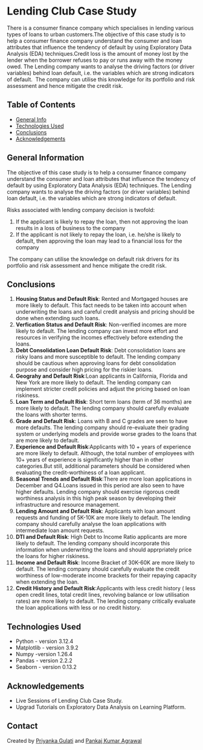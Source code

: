 # Lending Club Case Study
There is a consumer finance company which specialises in lending various types of loans to urban customers.The objective of this case study is to help a consumer finance company understand the consumer and loan attributes that influence the tendency of default by using Exploratory Data Analysis (EDA) techniques.Credit loss is the amount of money lost by the lender when the borrower refuses to pay or runs away with the money owed. 
The Lending company wants to analyse the driving factors (or driver variables) behind loan default, i.e. the variables which are strong indicators of default.  The company can utilise this knowledge for its portfolio and risk assessment and hence mitigate the credit risk. 

## Table of Contents
* [General Info](#general-information)
* [Technologies Used](#technologies-used)
* [Conclusions](#conclusions)
* [Acknowledgements](#acknowledgements)

## General Information
The objective of this case study is to help a consumer finance company understand the consumer and loan attributes that influence the tendency of default by using Exploratory Data Analysis (EDA) techniques.
The Lending company wants to analyse the driving factors (or driver variables) behind loan default, i.e. the variables which are strong indicators of default. 

Risks associated with lending company decision is twofold:
1. If the applicant is likely to repay the loan, then not approving the loan results in a loss of business to the company
2. If the applicant is not likely to repay the loan, i.e. he/she is likely to default, then approving the loan may lead to a financial loss for the company

 The company can utilise the knowledge on default risk drivers for its portfolio and risk assessment and hence mitigate the credit risk. 

## Conclusions
1. **Housing Status and Default Risk**: Rented and Mortgaged houses are more likely to default. This fact needs to be taken into account when underwriting the loans and careful credit analysis and pricing should be done when extending such loans.   
2. **Verfication Status and Default Risk**: Non-verified incomes are more likely to default. The lending company can invest more effort and resources in verifying the incomes effectively before extending the loans.
3. **Debt Consolidation Loan Default Risk**: Debt consolidation loans are risky loans and more susceptible to default. The lending company should be cautious when approving loans for debt consolidation purpose and consider high pricing for the riskier loans.
4. **Geograhy and Default Risk**:Loan applicants in California, Florida and New York are more likely to default. The lending company can implement stricter credit policies and adjust the pricing based on loan riskiness.
5. **Loan Term and Default Risk**: Short term loans (term of 36 months) are more likely to default. The lending company should carefully evaluate the loans with shorter terms.
6. **Grade and Default Risk**: Loans with B and C grades are seen to have more defaults. The lending company should re-evaluate their grading system or underlying models and provide worse grades to the loans that are more likely to default.
7. **Experience and Default Risk**:Applicants with 10 + years of experience are more likely to default. Although, the total number of employees with 10+ years of experience is significantly higher than in other categories.But still, additional parameters should be considered when evaluating the credit-worthiness of a loan applicant.
8. **Seasonal Trends and Default Risk**:There are more loan applications in December and Q4.Loans issued in this period are also seen to have higher defaults. Lending company should exercise rigorous credit worthiness analysis in this high peak season by developing their infrastructure and resource management.
9. **Lending Amount and Default Risk**: Applicants with loan amount requests and funding of 5K-10K are more likely to default. The lending company should carefully analyse the loan applications with intermediate loan amount requests.
10. **DTI and Default Risk**: High Debt to Income Ratio applicants are more likely to default. The lending company should incorporate this information when underwriting the loans and should apprpriately price the loans for higher riskiness.
11. **Income and Default Risk**: Income Bracket of 30K-60K are more likely to default. The lending company should carefully evaluate the credit worthiness of low-moderate income brackets for their repaying capacity when extending the loan.
12. **Credit History and Default Risk**:Applicants with less credit history ( less open credit lines, total credit lines, revolving balance or low utilisation rates) are more likely to default. The lending company critically evaluate the loan applications with less or no credit history.


## Technologies Used
- Python - version 3.12.4
- Matplotlib - version 3.9.2
- Numpy -version 1.26.4
- Pandas - version 2.2.2
- Seaborn - version 0.13.2

## Acknowledgements
- Live Sessions of Lending Club Case Study.
- Upgrad Tutorials on Exploratory Data Analysis on Learning Platform.

## Contact
Created by [Priyanka Gulati](https://github.com/pgulati9) and [Pankaj Kumar Agrawal](https://github.com/pankaj8blr)

